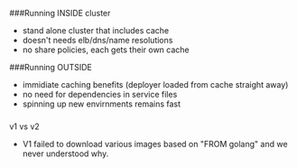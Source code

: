 ###Running INSIDE cluster

 - stand alone cluster that includes cache
 - doesn't needs elb/dns/name resolutions
 - no share policies, each gets their own cache


###Running OUTSIDE
- immidiate caching benefits (deployer loaded from cache straight away)
- no need for dependencies in service files
- spinning up new envirnments remains fast

###
v1 vs v2

- V1 failed to download various images based on "FROM golang" and we never understood why.


